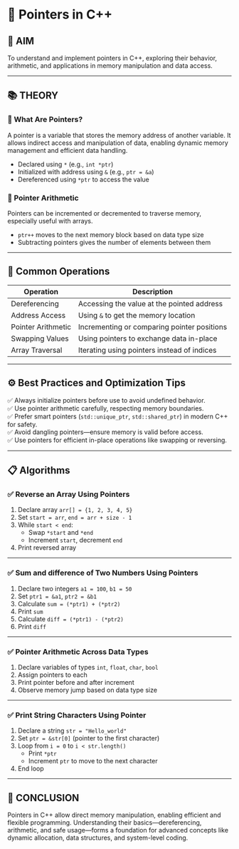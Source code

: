 # 🎯 Pointers in C++

## 🧭 AIM
To understand and implement pointers in C++, exploring their behavior, arithmetic, and applications in memory manipulation and data access.

---

## 📚 THEORY

### 📌 What Are Pointers?
A pointer is a variable that stores the memory address of another variable. It allows indirect access and manipulation of data, enabling dynamic memory management and efficient data handling.

- Declared using `*` (e.g., `int *ptr`)
- Initialized with address using `&` (e.g., `ptr = &a`)
- Dereferenced using `*ptr` to access the value

### 📌 Pointer Arithmetic
Pointers can be incremented or decremented to traverse memory, especially useful with arrays.

- `ptr++` moves to the next memory block based on data type size
- Subtracting pointers gives the number of elements between them

---

## 🔄 Common Operations

| Operation           | Description |
|---------------------|-------------|
| Dereferencing       | Accessing the value at the pointed address |
| Address Access      | Using `&` to get the memory location |
| Pointer Arithmetic  | Incrementing or comparing pointer positions |
| Swapping Values     | Using pointers to exchange data in-place |
| Array Traversal     | Iterating using pointers instead of indices |

---

## ⚙️ Best Practices and Optimization Tips
✅ Always initialize pointers before use to avoid undefined behavior.  
✅ Use pointer arithmetic carefully, respecting memory boundaries.  
✅ Prefer smart pointers (`std::unique_ptr`, `std::shared_ptr`) in modern C++ for safety.  
✅ Avoid dangling pointers—ensure memory is valid before access.  
✅ Use pointers for efficient in-place operations like swapping or reversing.  

---

## 📋 Algorithms

### ✅ Reverse an Array Using Pointers
1. Declare array `arr[] = {1, 2, 3, 4, 5}`
2. Set `start = arr`, `end = arr + size - 1`
3. While `start < end`:
   - Swap `*start` and `*end`
   - Increment `start`, decrement `end`
4. Print reversed array

---

### ✅ Sum and difference of Two Numbers Using Pointers
1. Declare two integers `a1 = 100`, `b1 = 50`
2. Set `ptr1 = &a1`, `ptr2 = &b1`
3. Calculate `sum = (*ptr1) + (*ptr2)`
4. Print `sum`
5. Calculate `diff = (*ptr1) - (*ptr2)`
6. Print `diff`

---

### ✅ Pointer Arithmetic Across Data Types
1. Declare variables of types `int`, `float`, `char`, `bool`
2. Assign pointers to each
3. Print pointer before and after increment
4. Observe memory jump based on data type size

---

### ✅ Print String Characters Using Pointer

1. Declare a string `str = "Hello_world"`
2. Set `ptr = &str[0]` (pointer to the first character)
3. Loop from `i = 0` to `i < str.length()`
   - Print `*ptr`
   - Increment `ptr` to move to the next character
4. End loop


---

## 🧠 CONCLUSION
Pointers in C++ allow direct memory manipulation, enabling efficient and flexible programming. Understanding their basics—dereferencing, arithmetic, and safe usage—forms a foundation for advanced concepts like dynamic allocation, data structures, and system-level coding.
